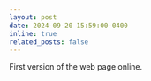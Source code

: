 ```yaml
---
layout: post
date: 2024-09-20 15:59:00-0400
inline: true
related_posts: false
---
```


First version of the web page online.

